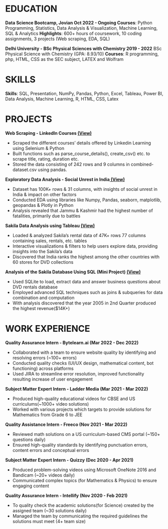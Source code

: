# EDUCATION

**Data Science Bootcamp, Jovian                                                                                                     Oct 2022 - Ongoing
Courses**: Python Programming, Statistics, Data Analysis & Visualization, Machine Learning, SQL & Analytics
**Highlights**: 600+ hours of coursework, 10 coding assignments, 3 projects (Web scraping, EDA, SQL)

**Delhi University - BSc Physical Sciences with Chemistry                                                             2019 - 2022**
BSc Physical Science with Chemistry (GPA: 8.93/10)
**Courses**: R programming, php, HTML, CSS as the SEC subject, LATEX and Wolfram
# SKILLS

**Skills**: SQL, Presentation, NumPy, Pandas, Python, Excel, Tableau, Power BI,  Data Analysis, Machine Learning, R, HTML, CSS, Latex

# PROJECTS

**Web Scraping - LinkedIn Courses [(View)](https://jovian.com/bhavyab1375/linkedin-learning-courses-web-scraping-6)**

* Scraped the different courses’ details offered by Linkedin Learning using Selenium & Python
* Built functions such as parse_course_details(), create_csv() etc. to scrape title, rating, duration etc. 
* Stored the data consisting of 242 rows and 9 columns in combined-dataset.csv using pandas.

**Exploratory Data Analysis - Social Unrest in India[ (View)](https://jovian.com/bhavyab1375/social-unrest-in-india)**

* Dataset has 100K+ rows & 31 columns, with insights of social unrest in India & impact on other factors
* Conducted EDA using libraries like Numpy, Pandas, seaborn, matplotlib, geopandas & Plotly in Python
* Analysis revealed that Jammu & Kashmir had the highest number of fatalities, primarily due to battles

**Sakila  Data Analysis using Tableau [(View)](https://public.tableau.com/app/profile/bhavya.bajaj3441/viz/AnalyzingSakillaDatasetwithTableau/Story1)**

* Loaded & analyzed Sakila’s rental data of 47K+ rows 77 columns containing sales, rentals, etc. tables
* Interactive visualizations & filters to help users explore data, providing insights into the Sakila’s data
* Discovered that India ranks the highest among the other countries with 60 stores for DVD collections


**Analysis of the Sakila Database Using SQL (Mini Project) [(View)](https://jovian.com/bhavyab1375/sakila-sql-project)**

* Used SQLite to load, extract data and answer business questions about DVD rentals database
* Employed advanced SQL techniques such as joins & subqueries for data combination and computation
* With analysis discovered that the year 2005 in 2nd Quarter produced the highest revenue($14K+)

# WORK EXPERIENCE

**Quality Assurance Intern - Bytelearn.ai                                                                                       (Mar 2022 - Dec 2022)**

* Collaborated with a team to ensure website quality by identifying and resolving errors (~100+ errors)
* Conducted quality checks (UI/UX design, mathematical content, bot functioning) across platforms
* Used JIRA to streamline error resolution, improved functionality resulting increase of user engagement 

**Subject Matter Expert Intern - Ladder Media                                                                                   (Mar 2021 - Mar 2022)**

* Produced high-quality educational videos for CBSE and US curriculums(~1000+ video solutions)
* Worked with various projects which targets to provide solutions for Mathematics from Grade 6 to JEE

**Quality Assistance Intern - Freeco                                                                                            (Nov 2021 - Mar 2022)**

* Reviewed math solutions on a US curriculum-based CMS portal (~150+ questions daily)
* Ensured high-quality standards by identifying punctuation errors, content errors and conceptual errors

**Subject Matter Expert Intern - Quizzy                                                                                         (Dec 2020 - Apr 2021)**

* Produced problem-solving videos using Microsoft OneNote 2016 and Bandicam (~20+ videos daily)
* Communicated complex topics (for Mathematics & Physics) to ensure engaging content

**Quality Assurance Intern - Intellify                                                                                           (Nov 2020 - Feb 2021)**

* To quality check the academic solutions(for Science) created by the assigned team (~30 solutions daily)
* Managed the team by communicating the required guidelines the solutions must meet (4+ team size)
